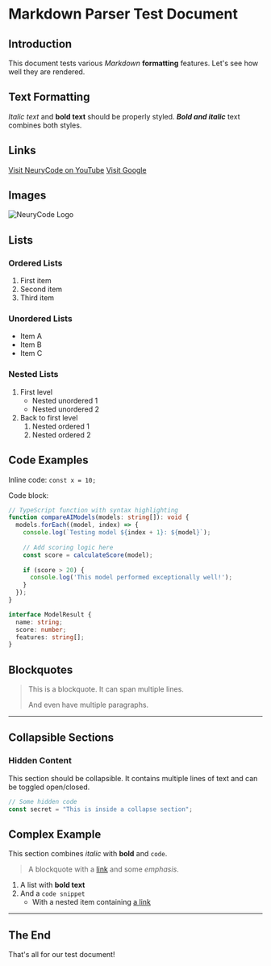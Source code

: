 # Markdown Parser Test Document

## Introduction
This document tests various *Markdown* **formatting** features. Let's see how well they are rendered.

## Text Formatting
*Italic text* and **bold text** should be properly styled.
***Bold and italic*** text combines both styles.

## Links
[Visit NeuryCode on YouTube](https://www.youtube.com/@NeuryCode)
[Visit Google](https://google.com)

## Images
![NeuryCode Logo](https://yt3.ggpht.com/nacPvCoJnP_Nfkd9ujhgMek29pirjITuaDpsoEPSzySJ-YhsjVJdTIAlQsFpe0hMl31AvO4kbnU=s600-c-k-c0x00ffffff-no-rj-rp-mo)

## Lists

### Ordered Lists
1. First item
2. Second item
3. Third item

### Unordered Lists
* Item A
* Item B
* Item C

### Nested Lists
1. First level
   * Nested unordered 1
   * Nested unordered 2
2. Back to first level
   1. Nested ordered 1
   2. Nested ordered 2

## Code Examples

Inline code: `const x = 10;`

Code block:
```typescript
// TypeScript function with syntax highlighting
function compareAIModels(models: string[]): void {
  models.forEach((model, index) => {
    console.log(`Testing model ${index + 1}: ${model}`);
    
    // Add scoring logic here
    const score = calculateScore(model);
    
    if (score > 20) {
      console.log('This model performed exceptionally well!');
    }
  });
}

interface ModelResult {
  name: string;
  score: number;
  features: string[];
}
```

## Blockquotes

> This is a blockquote.
> It can span multiple lines.
>
> And even have multiple paragraphs.

---

## Collapsible Sections

<!-- collapse -->
### Hidden Content
This section should be collapsible.
It contains multiple lines of text
and can be toggled open/closed.

```typescript
// Some hidden code
const secret = "This is inside a collapse section";
```
<!-- /collapse -->

## Complex Example

This section combines *italic* with **bold** and `code`.

> A blockquote with a [link](https://example.com) and some *emphasis*.

1. A list with **bold text**
2. And a `code snippet`
   * With a nested item containing [a link](https://example.com)

---

## The End

That's all for our test document!

